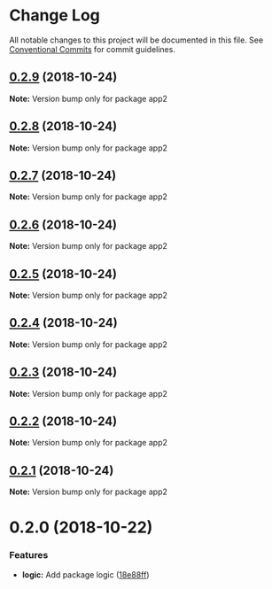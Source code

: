 # Change Log

All notable changes to this project will be documented in this file.
See [Conventional Commits](https://conventionalcommits.org) for commit guidelines.

## [0.2.9](https://github.com/andreaspalsson/monotest/compare/app2@0.2.8...app2@0.2.9) (2018-10-24)

**Note:** Version bump only for package app2





## [0.2.8](https://github.com/andreaspalsson/monotest/compare/app2@0.2.7...app2@0.2.8) (2018-10-24)

**Note:** Version bump only for package app2





## [0.2.7](https://github.com/andreaspalsson/monotest/compare/app2@0.2.6...app2@0.2.7) (2018-10-24)

**Note:** Version bump only for package app2





## [0.2.6](https://github.com/andreaspalsson/monotest/compare/app2@0.2.5...app2@0.2.6) (2018-10-24)

**Note:** Version bump only for package app2





## [0.2.5](https://github.com/andreaspalsson/monotest/compare/app2@0.2.4...app2@0.2.5) (2018-10-24)

**Note:** Version bump only for package app2





## [0.2.4](https://github.com/andreaspalsson/monotest/compare/app2@0.2.3...app2@0.2.4) (2018-10-24)

**Note:** Version bump only for package app2





## [0.2.3](https://github.com/andreaspalsson/monotest/compare/app2@0.2.2...app2@0.2.3) (2018-10-24)

**Note:** Version bump only for package app2





## [0.2.2](https://github.com/andreaspalsson/monotest/compare/app2@0.2.1...app2@0.2.2) (2018-10-24)

**Note:** Version bump only for package app2





## [0.2.1](https://github.com/andreaspalsson/monotest/compare/app2@0.2.0...app2@0.2.1) (2018-10-24)

**Note:** Version bump only for package app2





# 0.2.0 (2018-10-22)


### Features

* **logic:** Add package logic ([18e88ff](https://github.com/andreaspalsson/monotest/commit/18e88ff))
